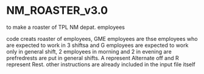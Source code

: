 # NM_ROASTER_v3.0
to make a roaster of TPL NM depat. employees

code creats roaster of employees, GME employees are thse employees who are expected to work in 3 shiftsa and G employees are expected to work only in general shift, 2 employees in morning and 2 in evening are prefredrests are put in general shifts. A represent Alternate off and R represent Rest. other instructions are already included in the input file itself
